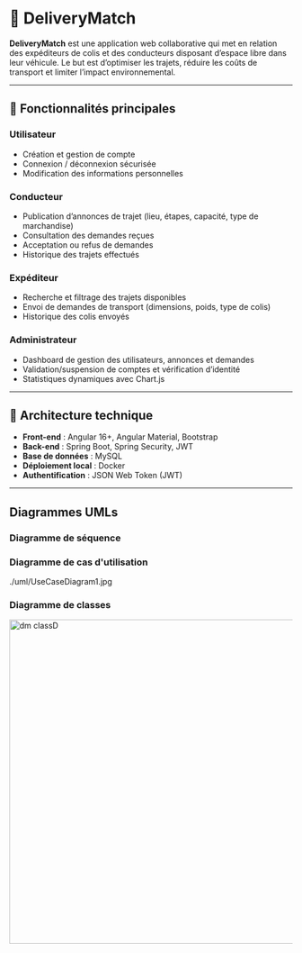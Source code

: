 # 🚚 DeliveryMatch

**DeliveryMatch** est une application web collaborative qui met en relation des expéditeurs de colis et des conducteurs disposant d’espace libre dans leur véhicule. Le but est d’optimiser les trajets, réduire les coûts de transport et limiter l’impact environnemental.

---

## 📌 Fonctionnalités principales

### Utilisateur
- Création et gestion de compte
- Connexion / déconnexion sécurisée
- Modification des informations personnelles

### Conducteur
- Publication d’annonces de trajet (lieu, étapes, capacité, type de marchandise)
- Consultation des demandes reçues
- Acceptation ou refus de demandes
- Historique des trajets effectués

### Expéditeur
- Recherche et filtrage des trajets disponibles
- Envoi de demandes de transport (dimensions, poids, type de colis)
- Historique des colis envoyés

### Administrateur
- Dashboard de gestion des utilisateurs, annonces et demandes
- Validation/suspension de comptes et vérification d’identité
- Statistiques dynamiques avec Chart.js

---

## 🧱 Architecture technique

- **Front-end** : Angular 16+, Angular Material, Bootstrap  
- **Back-end** : Spring Boot, Spring Security, JWT  
- **Base de données** : MySQL  
- **Déploiement local** : Docker  
- **Authentification** : JSON Web Token (JWT)

---

## Diagrammes UMLs

### Diagramme de séquence

### Diagramme de cas d'utilisation
./uml/UseCaseDiagram1.jpg

### Diagramme de classes
<img width="576" alt="dm classD" src="https://github.com/user-attachments/assets/13f63d46-6b7a-4a74-9029-5027825a3505" />

